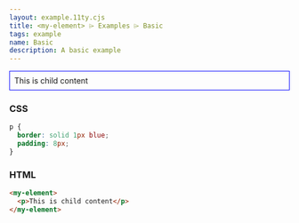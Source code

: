 ```yaml
---
layout: example.11ty.cjs
title: <my-element> ⌲ Examples ⌲ Basic
tags: example
name: Basic
description: A basic example
---
```


<style>
  my-element p {
    border: solid 1px blue;
    padding: 8px;
  }
</style>
<my-element>
  <p>This is child content</p>
</my-element>

<h3>CSS</h3>

```css
p {
  border: solid 1px blue;
  padding: 8px;
}
```

<h3>HTML</h3>

```html
<my-element>
  <p>This is child content</p>
</my-element>
```
